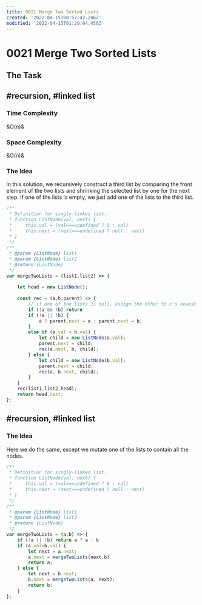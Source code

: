 ```yaml
---
title: 0021 Merge Two Sorted Lists
created: '2022-04-15T00:57:42.246Z'
modified: '2022-04-15T01:29:04.456Z'
---
```


# 0021 Merge Two Sorted Lists

## The Task

## #recursion, #linked list

### Time Complexity 

&O(n)&

### Space Complexity

&O(n)&

### The Idea

In this solution, we recursively construct a third list by comparing the front element of the two lists and shrinking the selected list by one for the next step. If one of the lists is empty, we just add one of the lists to the third list.

```js
/**
 * Definition for singly-linked list.
 * function ListNode(val, next) {
 *     this.val = (val===undefined ? 0 : val)
 *     this.next = (next===undefined ? null : next)
 * }
 */
/**
 * @param {ListNode} list1
 * @param {ListNode} list2
 * @return {ListNode}
 */
var mergeTwoLists = (list1,list2) => {
    
    let head = new ListNode();
    
    const rec = (a,b,parent) => {
        // if one of the lists is null, assign the other to c's newest empty node
        if (!a && !b) return
        if (!a || !b) {
            a ? parent.next = a : parent.next = b;
        }
        else if (a.val < b.val) {
            let child = new ListNode(a.val);
            parent.next = child;
            rec(a.next, b, child);
        } else {
            let child = new ListNode(b.val);
            parent.next = child;
            rec(a, b.next, child);    
        }
    }
    rec(list1,list2,head);
    return head.next;
};
```

## #recursion, #linked list

### The Idea

Here we do the same, except we mutate one of the lists to contain all the nodes.

```js
/**
 * Definition for singly-linked list.
 * function ListNode(val, next) {
 *     this.val = (val===undefined ? 0 : val)
 *     this.next = (next===undefined ? null : next)
 * }
 */
/**
 * @param {ListNode} list1
 * @param {ListNode} list2
 * @return {ListNode}
 */
var mergeTwoLists = (a,b) => {
    if (!a || !b) return a ? a : b
    if (a.val<b.val) {
        let next = a.next;
        a.next = mergeTwoLists(next,b) 
        return a;
    } else {
        let next = b.next;
        b.next = mergeTwoLists(a, next);
        return b;
    }
};
```
